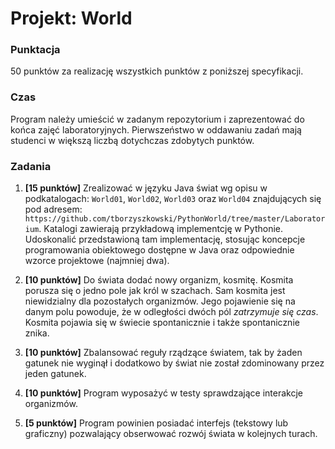 # Projekt: World

### Punktacja
50 punktów za realizację wszystkich punktów z poniższej specyfikacji.

### Czas
Program należy umieścić w zadanym repozytorium i zaprezentować do końca zajęć
laboratoryjnych. Pierwszeństwo w oddawaniu zadań mają studenci w większą liczbą
dotychczas zdobytych punktów.

### Zadania
1. **[15 punktów]** Zrealizować w języku Java świat wg opisu w podkatalogach:
   `World01`, `World02`, `World03` oraz `World04` znajdujących się pod adresem:
   `https://github.com/tborzyszkowski/PythonWorld/tree/master/Laboratorium`.
   Katalogi zawierają przykładową implementcję w Pythonie. 
   Udoskonalić przedstawioną tam implementację, 
   stosując koncepcje programowania obiektowego dostępne w Java oraz odpowiednie wzorce projektowe (najmniej dwa).
   
1. **[10 punktów]** Do świata dodać nowy organizm, kosmitę. Kosmita porusza się 
   o jedno pole jak król w szachach. Sam kosmita jest niewidzialny dla pozostałych 
   organizmów.
    Jego pojawienie się na danym polu powoduje, 
   że w odległości dwóch pól *zatrzymuje się czas*. 
   Kosmita pojawia się w świecie spontanicznie i także spontanicznie znika. 
   
1. **[10 punktów]** Zbalansować reguły rządzące światem, tak by żaden gatunek nie wyginął 
    i dodatkowo by świat nie został zdominowany przez jeden gatunek.
   
1. **[10 punktów]** Program wyposażyć w testy sprawdzające interakcje organizmów.

1. **[5 punktów]** Program powinien posiadać interfejs (tekstowy lub graficzny) pozwalający obserwować
    rozwój świata w kolejnych turach.